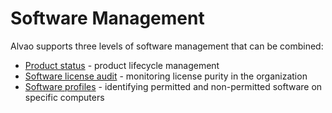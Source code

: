 # Software Management
      
Alvao supports three levels of software management that can be combined:
     
- [Product status](software-management/product-state) - product lifecycle management
- [Software license audit](software-management/licenses-software-audit) - monitoring license purity in the organization
- [Software profiles](software-management/software-profiles) - identifying permitted and non-permitted software on specific computers
